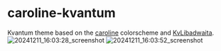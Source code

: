 # caroline-kvantum
Kvantum theme based on the [caroline](https://codeberg.org/ed/base16-schemes) colorscheme and [KvLibadwaita](https://github.com/MOIS3Y/KvLibadwaita).
![20241211_16:03:28_screenshot](https://github.com/user-attachments/assets/fe97b162-f0ce-40bc-a16b-f6c0f5092b3a)
![20241211_16:03:52_screenshot](https://github.com/user-attachments/assets/a8be4913-3451-4f73-92de-9455f619e592)
